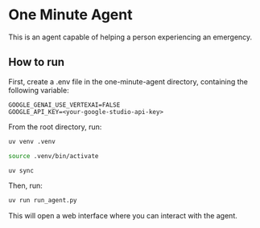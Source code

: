 # One Minute Agent

This is an agent capable of helping a person experiencing an emergency.

## How to run

First, create a .env file in the one-minute-agent directory, containing the following variable:

````.env
GOOGLE_GENAI_USE_VERTEXAI=FALSE
GOOGLE_API_KEY=<your-google-studio-api-key>
````

From the root directory, run:

```bash
uv venv .venv
```

```bash
source .venv/bin/activate
```

```bash
uv sync
```

Then, run:

```bash
uv run run_agent.py                                                                        
```

This will open a web interface where you can interact with the agent.
